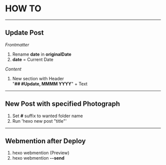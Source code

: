 # HOW TO

---
## Update Post

*Frontmatter*
1. Rename **date** in **originalDate**
2. **date** = Current Date 

*Content*
1. New section with Header   
"**\#\# \#Update, MMMM YYYY**" + Text

---
## New Post with specified Photograph

1. Set **#** suffix to wanted folder name
2. Run 'hexo new post "title"'


---
## Webmention after Deploy

1. hexo webmention (Preview)
2. hexo webmention **--send**




